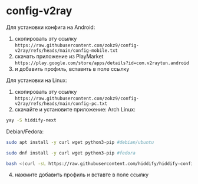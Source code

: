 # config-v2ray
Для установки конфига на Android:
1. скопировать эту ссылку ```https://raw.githubusercontent.com/zokz9/config-v2ray/refs/heads/main/config-mobile.txt```
3. скачать приложение из PlayMarket ```https://play.google.com/store/apps/details?id=com.v2raytun.android```
4. и добавить профиль, вставить в поле ссылку

Для установки на Linux:
1. скопировать эту ссылку ```https://raw.githubusercontent.com/zokz9/config-v2ray/refs/heads/main/config-pc.txt```
3. скачайте и установите приложение:
Arch Linux:
```bash
yay -S hiddify-next
```
Debian/Fedora:
```bash
sudo apt install -y curl wget python3-pip #debian/ubuntu
```
```bash
sudo dnf install -y curl wget python3-pip #fedora
```
```bash
bash <(curl -sL https://raw.githubusercontent.com/hiddify/hiddify-config/main/common/download_install.sh)
```
4. нажмите добавить профиль и вставте в поле ссылку
